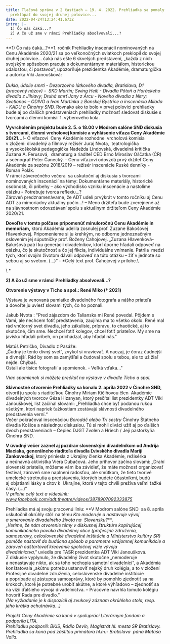 ```yaml
---
title: Tlačová správa v 2 častiach – 19. 4. 2022. Prehliadka sa pomaly začína
  preklápať do svojej druhej polovice...
date: 2022-04-24T13:24:41.673Z
intro: |-
  1) Čo nás čaká...?
  2) A čo už sme v rámci Prehliadky absolvovali...?
---
```

**1) Čo nás čaká...?**1. ročník Prehliadky inscenácií nominovaných na Cenu Akadémie 2020/21 sa po veľkonočných sviatkoch preklopil do svojej druhej polovice... čaká nás ešte 6 skvelých predstavení, „každá z nich svojským spôsobom pracuje s dokumentárnym materiálom, historickou udalosťou, či postavou“, upozorňuje prezidentka Akadémie, dramaturgička a autorka Viki Janoušková:\
\
*Dukla, údolie smrti - Dezorzovho lútkového divadla, Bratislava; D1 (pracovný názov) -  SKD Martin; Swing Heil! - Divadla Pôtoň a Horáckeho divadla z Jihlavy; Druhá smrť Jany z Arcu - Nového divadla z Nitry; Svetlonos – ODIVO a Ivan Martinka z Banskej Bystrice a inscenácia Milada - KADU a Činohry SND.* Rovnako ako to bolo v prvej polovici prehliadky bude aj po ďalších predstaveniach prehliadky možnosť sledovať diskusie s tvorcami a členmi komisií 1. výberového kola.

**Vyvrcholením projektu bude 2. 5. o 18.00 v Modrom salóne SND diskusia s tvorcami, členmi vrcholovej komisie a vyhlásenie víťaza Ceny Akadémie 20/21...!**- O víťazovi  Ceny Akadémie rozhodne  vrcholová komisia v zložení: divadelný a filmový režisér Juraj Nvota,  teatrologička a vysokoškolská pedagogička Nadežda Lindovská, divadelná kritička  Zuzana A. Ferusová,  dramaturg a riaditeľ CED Brno Miroslav Oščatka (ČR) a scénograf Peter Čanecký. - Cenu víťazovi odovzdá prvý držiteľ Ceny Akadémie za sezónu 2018/2019 – režisér inscenácie Ruské denníky - Roman Polák.\
V rámci záverečného večera  sa uskutoční aj diskusia s tvorcami nominovaných inscenácií na témy: Dokumentárne materiály, historické osobnosti, či príbehy – ako východisko vzniku inscenácie a nastolíme otázku - Potrebuje tvorca reflexiu...?\
Zároveň predznamenávame, že ADT udelí prvýkrát v tomto ročníku aj Cenu ADT za mimoriadny aktuálny počin...! – Meno držiteľa bude zverejnené až na slávnostnom odovzdávaní spolu s aktuálnym držiteľom Ceny Akadémie 2020/21.

**Dovoľte v tomto polčase pripomenúť minuloročnú Cenu Akadémie in memoriam,** ktorú Akadémia udelila zosnulej prof. Zuzane Bakošovej Hlavenkovej. Pripomenieme si ju krehkým, no odborne jednoznačným oslovením jej súputničky prof. Boženy Čahojovej. „Zuzana Hlavenková-Bakošová patrí ku generácii divadelníkov, ktorí úporne hľadali odpoveď na otázku, čo je skutočnosť a čo jej fikcia, individuálne vnímanie. Patrila  medzi tých, ktorí svojím životom dávali odpoveď na túto otázku – žiť v jednote so sebou aj so svetom. (...)“ - *Celý text prof. Čahojovej v prílohe.\
<!--\[if !supportLineBreakNewLine]-->\
<!--\[endif]-->*

**2) A čo už sme v rámci Prehliadky absolvovali...?**

**Otvorenie výstavy v Ticho a spol.: René Miko († 2021)**

Výstava je venovaná pamiatke divadelného fotografa a nášho priateľa a dovoľte ju uviesť slovami tých, čo ho poznali.

Jakub Nvota : "Pred zájazdom do Talianska mi René povedal. Pôjdem s Vami, ale nechcem fotiť predstavenia, zaujíma ma to všetko okolo. René mal rád vnútorný svet divadla, jeho zákulisie, prípravu, to chaotické, aj to skutočné, čím sme. Nechcel fotiť kolegov, chcel fotiť priateľov. My sme na javisku hľadali príbeh, on prichádzal, aby hľadal nás."

Matúš Petričko, Divadlo z Pasáže:\
„Čudný je tento divný svet“, zvykol si vravievať. A naozaj, je čoraz čudnejší a divnejší. Rád by som sa zamýšľal a čudoval spolu s tebou, ale to už žiaľ nejde. Chýbaš.\
Ostali ale tisíce fotografií a spomienok. - Veľká vďaka..."

*Viac spomienok si môžete prečítať na výstave v divadle Ticho a spol.*

**Slávnostné otvorenie Prehliadky sa konalo 2. apríla 2022 v Činohre SND,** otvoril ju spolu s riaditeľkou Činohry Miriam Kičiňovou člen  Akadémie divadelných tvorcov Géza Hizsnyan, ktorý prečítal list prezidentky ADT Viki Janouškovej, list začínal slovami: „Prehliadka chce byť podanou rukou všetkým, ktorí napriek ťažkostiam zostávajú slávnosti divadelného predstavenia verní.“\
Večer pokračoval inscenáciou *Borodáč alebo Tri sestry* Činohry Štátneho divadla Košice a následnou diskusiou. Tú si mohli diváci užiť aj po ďalších dvoch predstaveniach – Čepiec DJGT Zvolen a Hriech / Její pastorkyňa Činohra SND.

**V úvodný večer zaznel aj pozdrav slovenským divadelníkom od Andrija Maciaka, generálneho riaditeľa divadla Ľvivského divadla Mariji Zankoveckoj**, ktorý priniesla z Ukrajiny členka Akadémie, režisérka a neúnavná aktivistka Viera Dubačová. Jeho príhovor začína slovami: „Drahí slovenskí priatelia, môžeme vám iba závidieť, že máte možnosť organizovať festival, zároveň sme naplnení radosťou, ale smútkom, že tieto tvorivé umelecké stretnutia a predstavenia, ktorých budete účastníkmi, budú aj objatiami lásky a citov k  Ukrajine, ktorá v tejto chvíli prežíva veľmi ťažké časy. (...)“\
*V prílohe celý text a videolink: www.facebook.com/adt.theatre/videos/3878907092333875*

Prehliadka má aj svoju pracovnú líniu: **V Modrom salóne SND  sa 8. apríla uskutočnil okrúhly stôl  na tému *Kto moderuje a nastavuje vývoj a smerovanie divadelného života na  Slovensku?****.\
„Veríme, že nám otvorenie témy v diskusnej štruktúre kopírujúcej komunikačného pavúka divadelnej obce (profesijné združenia, samosprávy, celoslovenské divadelné inštitúcie a Ministerstvo kultúry SR) pomôže nastaviť do budúcna spôsob a parametre vzájomnej komunikácie a zároveň odštartovať kreovanie spoločnej vízie vývoja divadelníctva,"* uviedla pre TASR prezidentka ADT Viki Janoušková.\
Z diskusie vyplynulo, že divadelný život skutočne „nemoderuje a nenastavuje nikto, ak sa toho nechopia samotní divadelníci“, a Akadémia konštatovala „akútnu potrebu ustanoviť nejaký druh kolégia, a to v zložení Profesijné divadelné združenia, celoslovenské divadelné inštitúcie a poprípade aj zástupca samosprávy, ktoré by pomohlo zjednotiť sa na krokoch, ktoré je potrebné urobiť akútne, a ktoré výhľadovo – zjednotiť sa na vízii ďalšieho vývoja divadelníctva. – Pracovne navrhla tomuto kolégiu hovoriť Rada pre divadlo.”\
*(Na vyžiadanie je k dispozícii aj zvukový záznam okrúhleho stola, resp. jeho krátka ochutnávka...)*



*Projekt Ceny Akadémie sa koná v spolupráci Literárnym fondom a podporila LITA.*\
*Prehliadku podporili: BKiS, Rádio Devín, Magistrát hl. mesta SR Bratislavy.*\
*Prehliadka sa koná pod záštitou primátora hl.m.- Bratislava  pána Matúša Valla.*
